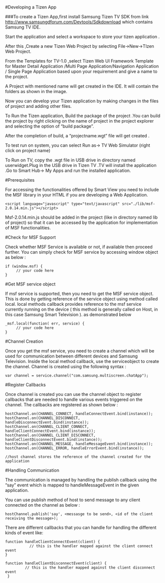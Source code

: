 #Developing a Tizen App

###To create a Tizen App,first install Samsung Tizen TV SDK  from link http://www.samsungdforum.com/Devtools/Sdkdownload which contains Samsung TV IDE.

Start the application and select a workspace to store your tizen application .

After this ,Create a new Tizen Web Project by selecting File->New->TIzen Web Project.

From the Templates for TV-1.0 ,select Tizen Web UI Framework  Template for  Master Detail Application /Multi Page Application/Navigation Application / Single Page Application based upon your requirement and give a name to the project.

A Project with mentioned name will get created in the IDE. It will contain the folders as shown in the image.

Now you can develop your Tizen application by making changes in the files of project and adding other files.

To Run the Tizen application, Build the package of the project .You can build the project by right clicking on the name of project in the project explorer and selecting the option of “build package”.

After the completion of build, a “projectname.wgt” file will get created .

To test run on system, you can select Run as-> TV Web Simulator (right click on project name)

To Run on TV, copy the .wgt file in USB drive in directory named userwidget.Plug in the USB drive in Tizen TV .TV will install the application .Go to Smart Hub-> My Apps and run the installed application.

#Prerequisites

For accessing the functionalities offered by Smart View you need to include the MSF library in your HTML if you are developing a Web Application.

	<script language="javascript" type="text/javascript" src="./lib/msf-2.0.14.min.js"></script>
 

Msf-2.0.14.min.js should be added in the project (like in directory named lib of project) so that it can be accessed by the application for implementation of MSF functionalities.

#Check for MSF Support

Check whether MSF Service is available or not, if available then proceed further. You can simply check for MSF service by accessing window object as below :

 
	if (window.msf) {
	     // your code here
	} 
 

#Get MSF service object

If msf service is supported, then you need to get the MSF service object. This is done by getting reference of the service object using method called local. local methods callback provides reference to the msf service currently running on the device ( this method is generally called on Host, in this case Samsung Smart Television ). as demonstrated below

 
	_msf.local(function( err, service) {
	     // your code here
	}
 

#Channel Creation

Once you get the msf service, you need to create a channel which will be used for communication between different devices and Samsung Television. Inside the local method callback, use the serviceobject to create the channel. Channel is created using the following syntax :



	var channel = service.channel("com.samsung.multiscreen.chatApp");

#Register Callbacks

Once channel is created you can use the channel object to register callbacks that are needed to handle various events triggered on the channel. The callbacks are registered as shown below :

 
	hostChannel.on(CHANNEL_CONNECT, handleConnectEvent.bind(instance));
	hostChannel.on(CHANNEL_DISCONNECT, handleDisconnectEvent.bind(instance));
	hostChannel.on(CHANNEL_CLIENT_CONNECT, handleClientConnectEvent.bind(instance));
	hostChannel.on(CHANNEL_CLIENT_DISCONNECT, handleClientDisconnectEvent.bind(instance));
	hostChannel.on(CHANNEL_MESSAGE, handleMessageEvent.bind(instance));
	hostChannel.on(CHANNEL_ERROR, handleErrorEvent.bind(instance));

	//host channel stores the reference of the channel created for the application

#Handling Communication

The communication is managed by handling the publish callback using the “say” event which is mapped to handleMessageEvent in the given application.

You can use publish method of host to send message to any client connected on the channel as below :

	hostChannel.publish('say', <messasge to be send>, <id of the client receiving the message>);

There are different callbacks that you can handle for handling the different kinds of event like:


 
	function handleClientConnectEvent(client) {
	           // this is the handler mapped against the client connect event
	}
	
	function handleClientDisconnectEvent(client) {
	         // this is the handler mapped against the client disconnect event
	 }
 


 
